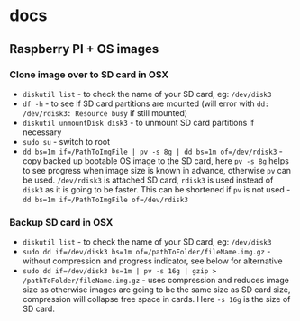 # docs

## Raspberry PI + OS images

### Clone image over to SD card in OSX

- `diskutil list` - to check the name of your SD card, eg: `/dev/disk3`
- `df -h` - to see if SD card partitions are mounted (will error with `dd: /dev/rdisk3: Resource busy` if still mounted)
- `diskutil unmountDisk disk3` - to unmount SD card partitions if necessary
- `sudo su` - switch to root
- `dd bs=1m if=/PathToImgFile | pv -s 8g | dd bs=1m of=/dev/rdisk3` - copy backed up bootable OS image to the SD card, here `pv -s 8g` helps to see progress when image size is known in advance, otherwise `pv` can be used. `/dev/rdisk3` is attached SD card, `rdisk3` is used instead of `disk3` as it is going to be faster. This can be shortened if `pv` is not used - `dd bs=1m if=/PathToImgFile of=/dev/rdisk3`

### Backup SD card in OSX

- `diskutil list` - to check the name of your SD card, eg: `/dev/disk3`
- `sudo dd if=/dev/disk3 bs=1m of=/pathToFolder/fileName.img.gz` - without compression and progress indicator, see below for alternative
- `sudo dd if=/dev/disk3 bs=1m | pv -s 16g | gzip > /pathToFolder/fileName.img.gz` - uses compression and reduces image size as otherwise images are going to be the same size as SD card size, compression will collapse free space in cards. Here `-s 16g` is the size of SD card.

